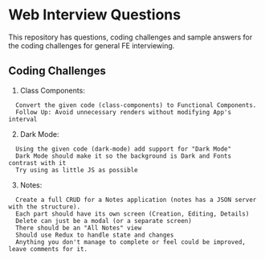 # Web Interview Questions
This repository has questions, coding challenges and sample answers for the coding challenges for general FE interviewing.

## Coding Challenges
1. Class Components:
```
  Convert the given code (class-components) to Functional Components.
  Follow Up: Avoid unnecessary renders without modifying App's interval
```

2. Dark Mode:
```
  Using the given code (dark-mode) add support for "Dark Mode"
  Dark Mode should make it so the background is Dark and Fonts contrast with it
  Try using as little JS as possible
```

3. Notes:
```
  Create a full CRUD for a Notes application (notes has a JSON server with the structure).
  Each part should have its own screen (Creation, Editing, Details)
  Delete can just be a modal (or a separate screen)
  There should be an "All Notes" view
  Should use Redux to handle state and changes
  Anything you don't manage to complete or feel could be improved, leave comments for it.
```
